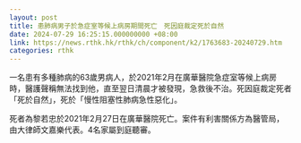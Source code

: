 ```yaml
---
layout: post
title: 患肺病男子於急症室等候上病房期間死亡　死因庭裁定死於自然
date: 2024-07-29 16:25:15.000000000 +08:00
link: https://news.rthk.hk/rthk/ch/component/k2/1763683-20240729.htm
categories: rthk
---
```


一名患有多種肺病的63歲男病人，於2021年2月在廣華醫院急症室等候上病房時，醫護聲稱無法找到他，直至翌日清晨才被發現，急救後不治。死因庭裁定死者「死於自然」，死於「慢性阻塞性肺病急性惡化」。

死者為黎若忠於2021年2月27日在廣華醫院死亡。案件有利害關係方為醫管局，由大律師文嘉樂代表。4名家屬到庭聽審。
